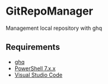 # GitRepoManager

Management local repository with ghq

## Requirements

- [ghq](https://github.com/x-motemen/ghq)
- [PowerShell 7.x.x](https://github.com/PowerShell/PowerShell)
- [Visual Studio Code](https://code.visualstudio.com/)
